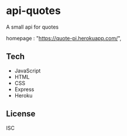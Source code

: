 # api-quotes
A small api for quotes




 homepage : "https://quote-pi.herokuapp.com/",
    
    
    

## Tech

- JavaScript 
- HTML
- CSS 
- Express
- Heroku 




## License

ISC
